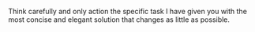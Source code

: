 Think carefully and only action the specific  task I have given you with the most concise   and elegant solution that changes as little as possible.